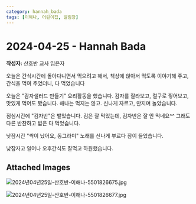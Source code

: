 ```yaml
---
category: hannah_bada
tags: [이해나, 어린이집, 알림장]
---
```


# 2024-04-25 - Hannah Bada

**작성자:** 산호반 교사 임은자  

오늘은 간식시간에 돌아다니면서 먹으려고 해서, 책상에 앉아서 먹도록 이야기해 주고, 간식을 먹여 주었더니, 다 먹었습니다

오늘은 "감자샐러드 만들기" 요리활동을 했습니다.  감자를 잘라보고, 절구로 찧어보고, 맛있게 먹어도 봤습니다. 해나는 먹지는 않고. 신나게 자르고, 만지며 놀았습니다.

점심시간에 "김자반"은 뱉었습니다. 김은 잘 먹었는데, 김자반은 잘 안 먹네요^^ 그래도 다른 반찬하고 밥은 다 먹었습니다.

낮잠시간 "싹이 났어요, 동그라미" 노래를 신나게 부르다 잠이 들었습니다.

낮잠자고 일어나 오후간식도 잘먹고 하원했습니다.

## Attached Images
![2024년04년25일-산호반-이해나-5501826675.jpg](d:\Users\hannah\Downloads\kids\photo\2024년04년25일-산호반-이해나-5501826675.jpg)

![2024년04년25일-산호반-이해나-5501826677.jpg](d:\Users\hannah\Downloads\kids\photo\2024년04년25일-산호반-이해나-5501826677.jpg)

